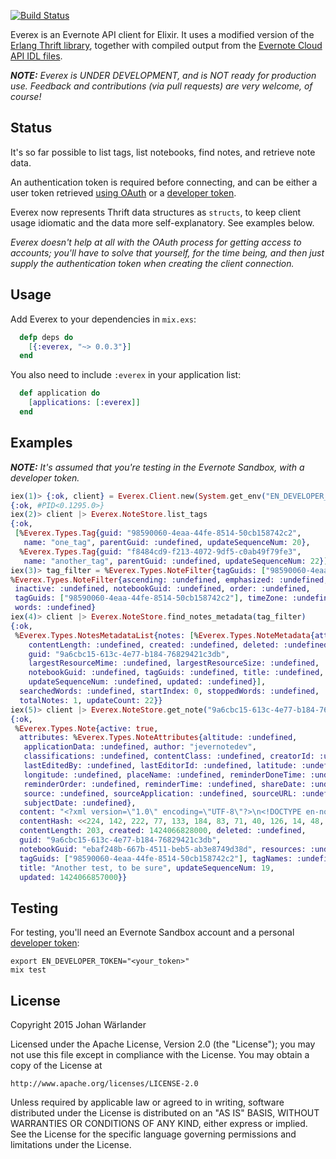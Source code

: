 [![Build Status](https://travis-ci.org/jwarlander/everex.svg?branch=master)](https://travis-ci.org/jwarlander/everex)

Everex is an Evernote API client for Elixir. It uses a modified version of the
[Erlang Thrift library](https://github.com/apache/thrift/tree/master/lib/erl),
together with compiled output from the
[Evernote Cloud API IDL files](https://github.com/evernote/evernote-thrift).

_**NOTE:** Everex is UNDER DEVELOPMENT, and is NOT ready for production use.
Feedback and contributions (via pull requests) are very welcome, of course!_

Status
------

It's so far possible to list tags, list notebooks, find notes, and retrieve
note data.

An authentication token is required before connecting, and can be either a
user token retrieved
[using OAuth](https://dev.evernote.com/doc/articles/authentication.php)
or a [developer token](https://sandbox.evernote.com/api/DeveloperToken.action).

Everex now represents Thrift data structures as `structs`, to keep client usage
idiomatic and the data more self-explanatory. See examples below.

_Everex doesn't help at all with the OAuth process for getting access to
accounts; you'll have to solve that yourself, for the time being, and then
just supply the authentication token when creating the client connection._

Usage
-----

Add Everex to your dependencies in `mix.exs`:

```elixir
  defp deps do
    [{:everex, "~> 0.0.3"}]
  end
```

You also need to include `:everex` in your application list:

```elixir
  def application do
    [applications: [:everex]]
  end

```

Examples
--------

_**NOTE:** It's assumed that you're testing in the Evernote Sandbox, with a
developer token._

```elixir
iex(1)> {:ok, client} = Everex.Client.new(System.get_env("EN_DEVELOPER_TOKEN"), sandbox: true)
{:ok, #PID<0.1295.0>}
iex(2)> client |> Everex.NoteStore.list_tags
{:ok,
 [%Everex.Types.Tag{guid: "98590060-4eaa-44fe-8514-50cb158742c2",
   name: "one_tag", parentGuid: :undefined, updateSequenceNum: 20},
  %Everex.Types.Tag{guid: "f8484cd9-f213-4072-9df5-c0ab49f79fe3",
   name: "another_tag", parentGuid: :undefined, updateSequenceNum: 22}]}
iex(3)> tag_filter = %Everex.Types.NoteFilter{tagGuids: ["98590060-4eaa-44fe-8514-50cb158742c2"]}
%Everex.Types.NoteFilter{ascending: :undefined, emphasized: :undefined,
 inactive: :undefined, notebookGuid: :undefined, order: :undefined,
 tagGuids: ["98590060-4eaa-44fe-8514-50cb158742c2"], timeZone: :undefined,
 words: :undefined}
iex(4)> client |> Everex.NoteStore.find_notes_metadata(tag_filter)
{:ok,
 %Everex.Types.NotesMetadataList{notes: [%Everex.Types.NoteMetadata{attributes: :undefined,
    contentLength: :undefined, created: :undefined, deleted: :undefined,
    guid: "9a6cbc15-613c-4e77-b184-76829421c3db",
    largestResourceMime: :undefined, largestResourceSize: :undefined,
    notebookGuid: :undefined, tagGuids: :undefined, title: :undefined,
    updateSequenceNum: :undefined, updated: :undefined}],
  searchedWords: :undefined, startIndex: 0, stoppedWords: :undefined,
  totalNotes: 1, updateCount: 22}}
iex(5)> client |> Everex.NoteStore.get_note("9a6cbc15-613c-4e77-b184-76829421c3db",true)
{:ok,
 %Everex.Types.Note{active: true,
  attributes: %Everex.Types.NoteAttributes{altitude: :undefined,
   applicationData: :undefined, author: "jevernotedev",
   classifications: :undefined, contentClass: :undefined, creatorId: :undefined,
   lastEditedBy: :undefined, lastEditorId: :undefined, latitude: :undefined,
   longitude: :undefined, placeName: :undefined, reminderDoneTime: :undefined,
   reminderOrder: :undefined, reminderTime: :undefined, shareDate: :undefined,
   source: :undefined, sourceApplication: :undefined, sourceURL: :undefined,
   subjectDate: :undefined},
  content: "<?xml version=\"1.0\" encoding=\"UTF-8\"?>\n<!DOCTYPE en-note SYSTEM \"http://xml.evernote.com/pub/enml2.dtd\">\n<en-note><div>We'll tag these, too!<br clear=\"none\"/></div><div><br clear=\"none\"/></div></en-note>",
  contentHash: <<224, 142, 222, 77, 133, 184, 83, 71, 40, 126, 14, 48, 128, 249, 99, 18>>,
  contentLength: 203, created: 1424066828000, deleted: :undefined,
  guid: "9a6cbc15-613c-4e77-b184-76829421c3db",
  notebookGuid: "ebaf248b-667b-4511-beb5-ab3e8749d38d", resources: :undefined,
  tagGuids: ["98590060-4eaa-44fe-8514-50cb158742c2"], tagNames: :undefined,
  title: "Another test, to be sure", updateSequenceNum: 19,
  updated: 1424066857000}}
```

Testing
-------

For testing, you'll need an Evernote Sandbox account and a personal
[developer token](https://sandbox.evernote.com/api/DeveloperToken.action):

    export EN_DEVELOPER_TOKEN="<your_token>"
    mix test

License
-------

Copyright 2015 Johan Wärlander

Licensed under the Apache License, Version 2.0 (the "License");
you may not use this file except in compliance with the License.
You may obtain a copy of the License at

    http://www.apache.org/licenses/LICENSE-2.0

Unless required by applicable law or agreed to in writing, software
distributed under the License is distributed on an "AS IS" BASIS,
WITHOUT WARRANTIES OR CONDITIONS OF ANY KIND, either express or implied.
See the License for the specific language governing permissions and
limitations under the License.
